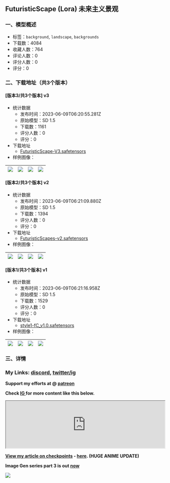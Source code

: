 ## FuturisticScape (Lora) 未来主义景观
### 一、模型概述

- 标签：`background`, `landscape`, `backgrounds`
- 下载数：4084
- 收藏人数：764
- 评论人数：0
- 评分人数：0
- 评分：0

### 二、下载地址（共3个版本）

#### [版本3/共3个版本] v3

- 统计数据
  - 发布时间：2023-06-09T06:20:55.281Z
  - 原始模型：SD 1.5
  - 下载数：1161
  - 评分人数：0
  - 评分：0
- 下载地址
  - [FuturisticScape-V3.safetensors](https://civitai.com/api/download/models/92193)
- 样例图像：

| <img src="https://image.civitai.com/xG1nkqKTMzGDvpLrqFT7WA/2e767a0e-14de-4403-b1c9-e06d8c89158b/width=450/1080825.jpeg" /> | <img src="https://image.civitai.com/xG1nkqKTMzGDvpLrqFT7WA/1394c851-7895-42a3-b883-ea83db1745f5/width=450/1080830.jpeg" /> | <img src="https://image.civitai.com/xG1nkqKTMzGDvpLrqFT7WA/68b29031-d39a-4c81-bd3f-b06bcbfe1051/width=450/1080835.jpeg" /> | <img src="https://image.civitai.com/xG1nkqKTMzGDvpLrqFT7WA/30e0994a-d21a-4266-8386-5f5f29fa0ccf/width=450/1080841.jpeg" /> |
| ---- | ---- | ---- | ---- |

#### [版本2/共3个版本] v2

- 统计数据
  - 发布时间：2023-06-09T06:21:09.880Z
  - 原始模型：SD 1.5
  - 下载数：1394
  - 评分人数：0
  - 评分：0
- 下载地址
  - [FuturisticScapes-v2.safetensors](https://civitai.com/api/download/models/80070)
- 样例图像：

| <img src="https://image.civitai.com/xG1nkqKTMzGDvpLrqFT7WA/0523f6bb-2c02-4840-a299-0fa7fa01d5b2/width=450/953098.jpeg" /> | <img src="https://image.civitai.com/xG1nkqKTMzGDvpLrqFT7WA/8b4410bb-46ea-4900-b8bf-24dd5bd4b928/width=450/953093.jpeg" /> | <img src="https://image.civitai.com/xG1nkqKTMzGDvpLrqFT7WA/f1dec7c5-8b46-426d-a861-352d3308241f/width=450/953360.jpeg" /> | <img src="https://image.civitai.com/xG1nkqKTMzGDvpLrqFT7WA/8a089f22-17e3-4149-9e8f-23f53e0a60b4/width=450/898539.jpeg" /> |
| ---- | ---- | ---- | ---- |

#### [版本1/共3个版本] v1

- 统计数据
  - 发布时间：2023-06-09T06:21:16.958Z
  - 原始模型：SD 1.5
  - 下载数：1529
  - 评分人数：0
  - 评分：0
- 下载地址
  - [style1-fC_v1.0.safetensors](https://civitai.com/api/download/models/63205)
- 样例图像：

| <img src="https://image.civitai.com/xG1nkqKTMzGDvpLrqFT7WA/95681f87-d166-42d0-b547-f3e2324a0293/width=450/774220.jpeg" /> | <img src="https://image.civitai.com/xG1nkqKTMzGDvpLrqFT7WA/a5a93086-0e22-45da-97a0-36bbd3036ba5/width=450/696889.jpeg" /> | <img src="https://image.civitai.com/xG1nkqKTMzGDvpLrqFT7WA/1abee330-0a89-4e25-afd4-c2678a9f2923/width=450/710624.jpeg" /> | <img src="https://image.civitai.com/xG1nkqKTMzGDvpLrqFT7WA/8fbb9029-74cc-47fd-a8ec-f8db27ab2302/width=450/774219.jpeg" /> |
| ---- | ---- | ---- | ---- |


### 三、详情
<h3 id="dm-at-httpstwittercomfitcorderai"><strong>My Links: </strong><a target="_blank" rel="ugc" href="https://discord.gg/v8wqjWc9Eh"><strong>discord</strong></a><strong>, </strong><a target="_blank" rel="ugc" href="https://linktr.ee/fitcorder"><strong>twitter/ig</strong></a></h3><p><strong>Support my efforts at @ </strong><a target="_blank" rel="ugc" href="https://patreon.com/fitCorderAI"><strong>patreon</strong></a></p><p><strong>Check </strong><a target="_blank" rel="ugc" href="https://linktr.ee/fitcorder"><strong>IG </strong></a><strong>for more content like this below.</strong></p><div data-type="instagram"><iframe src="https://www.instagram.com/p/CtrfgOeRnRe/embed" width="100%" height="auto"></iframe></div><p><strong><u>View my article on checkpoints</u> - </strong><a target="_blank" rel="ugc" href="https://civitai.com/articles/345/fitcorders-checkpoint-guide-v1"><strong>here</strong></a><strong>. (HUGE ANIME UPDATE)</strong></p><p><strong>Image Gen series part 3 is out </strong><a target="_blank" rel="ugc" href="https://civitai.com/articles/416/fitcorders-guide-to-image-generation-part-3-actual-art"><strong>now</strong></a></p><p><strong><img src="https://image.civitai.com/xG1nkqKTMzGDvpLrqFT7WA/1a7b8b5c-e39f-4e18-ad6d-4f93993264fe/width=525/1a7b8b5c-e39f-4e18-ad6d-4f93993264fe.jpeg" /></strong></p>